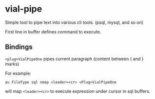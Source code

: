 # vial-pipe
Simple tool to pipe text into various cli tools. (psql, mysql, and so on)

First line in buffer defines command to execute.

## Bindings

`<plug>VialPipeOne` pipes current paragraph (content between { and } marks)

For example:

    au FileType sql nmap <leader><cr> <Plug>VialPipeOne

will map `<leader><cr>` to execute expression under cursor in sql buffers.
